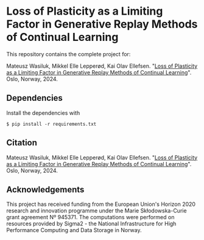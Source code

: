 # Loss of Plasticity as a Limiting Factor in Generative Replay Methods of Continual Learning

This repository contains the complete project for:

Mateusz Wasiluk, Mikkel Elle Lepperød, Kai Olav Ellefsen. "[Loss of Plasticity as a Limiting Factor in Generative Replay Methods of Continual Learning]()". Oslo, Norway, 2024.



## Dependencies

Install the dependencies with 

    $ pip install -r requirements.txt
    

## Citation
Mateusz Wasiluk, Mikkel Elle Lepperød, Kai Olav Ellefsen. "[Loss of Plasticity as a Limiting Factor in Generative Replay Methods of Continual Learning]()". Oslo, Norway, 2024.



## Acknowledgements

This project has received funding from the European Union's Horizon 2020 research and innovation programme under the Marie Skłodowska-Curie grant agreement Nº 945371.
The computations were performed on resources provided by Sigma2 - the National Infrastructure for High Performance Computing and Data Storage in Norway.

